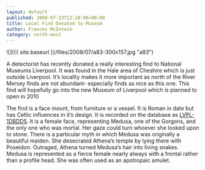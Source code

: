 ```yaml
---
layout: default
published: 2008-07-23T12:28:06+00:00
title: Local Find Donated to Museum
author: Frances McIntosh
category: north-west
---
```

![]({{ site.baseurl }}/files/2008/07/a83-300x157.jpg "a83")


A detectorist has recently donated a really interesting find to National Museums Liverpool. It was found in the Hale area of Cheshire which is just outside Liverpool. It’s locality makes it more important as north of the River Mersey finds are not abundant- especially finds as nice as this one. This find will hopefully go into the new Museum of Liverpool which is planned to open in 2010

The find is a face mount, from furniture or a vessel. It is Roman in date but has Celtic influences in it’s design. It is recorded on the database as [LVPL-1DBDD5](https://finds.org.uk/database/artefacts/record/id/224911). It is a female face, representing Medusa, one of the Gorgons, and the only one who was mortal. Her gaze could turn whoever she looked upon to stone. There is a particular myth in which Medusa was originally a beautiful maiden. She desecrated Athena’s temple by lying there with Poseidon. Outraged, Athena turned Medusa’s hair into living snakes. Medusa is represented as a fierce female nearly always with a frontal rather than a profile head. She was often used as an apotropaic amulet.
